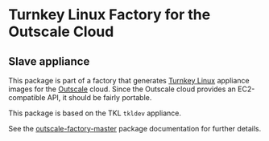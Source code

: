 Turnkey Linux Factory for the Outscale Cloud
============================================

Slave appliance
---------------

This package is part of a factory that generates
[Turnkey Linux](http://turnkeylinux.org) appliance images for the
[Outscale](http://www.outscale.com) cloud. Since the Outscale cloud
provides an EC2-compatible API, it should be fairly portable.

This package is based on the TKL `tkldev` appliance.

See the
[outscale-factory-master](http://github.com/nodalink/outscale-factory-master)
package documentation for further details.
